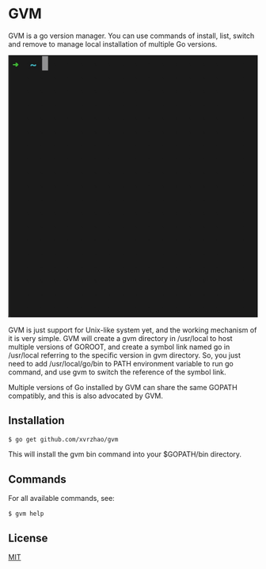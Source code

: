 # GVM

GVM is a go version manager. You can use commands of install, list, switch 
and remove to manage local installation of multiple Go versions.

![usage demo](./usage.gif)

GVM is just support for Unix-like system yet, and the working mechanism of it 
is very simple. GVM will create a gvm directory in /usr/local to host multiple 
versions of GOROOT, and create a symbol link named go in /usr/local referring 
to the specific version in gvm directory. So, you just need to add /usr/local/go/bin 
to PATH environment variable to run go command, and use gvm to switch the 
reference of the symbol link.

Multiple versions of Go installed by GVM can share the same GOPATH compatibly, 
and this is also advocated by GVM.

## Installation

```
$ go get github.com/xvrzhao/gvm
```

This will install the gvm bin command into your $GOPATH/bin directory.

## Commands

For all available commands, see:

```
$ gvm help
```

## License

[MIT](./LICENSE)